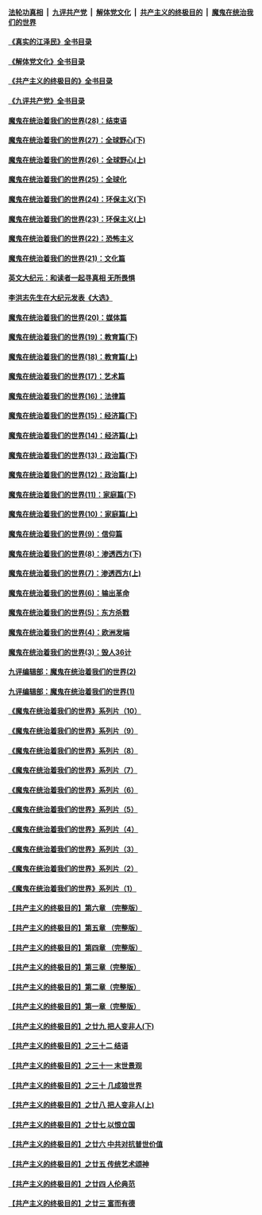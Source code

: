 ####  [法轮功真相](../../../../basic/blob/master/README.md?t=07142301) &nbsp;|&nbsp; [九评共产党](../../../../9ping.md/blob/master/README.md?t=07142301) &nbsp;|&nbsp; [解体党文化](../../../../jtdwh.md/blob/master/README.md?t=07142301)  &nbsp;|&nbsp; [共产主义的终极目的](../../../../gczydzjmd.md/blob/master/README.md?t=07142301) &nbsp;|&nbsp; [魔鬼在统治我们的世界](../../../../mgztzwmdsj.md/blob/master/README.md?t=07142301) 

#### [《真实的江泽民》全书目录](../pages/nsc422/n13721399.md?t=07142301) 

#### [《解体党文化》全书目录](../pages/nsc422/n13721157.md?t=07142301) 

#### [《共产主义的终极目的》全书目录](../pages/nsc422/n13721048.md?t=07142301) 

#### [《九评共产党》全书目录](../pages/nsc422/n13708085.md?t=07142301) 

#### [魔鬼在统治着我们的世界(28)：结束语](../pages/nsc422/n10936246.md?t=07142301) 

#### [魔鬼在统治着我们的世界(27)：全球野心(下)](../pages/nsc422/n10928319.md?t=07142301) 

#### [魔鬼在统治着我们的世界(26)：全球野心(上)](../pages/nsc422/n10900318.md?t=07142301) 

#### [魔鬼在统治着我们的世界(25)：全球化](../pages/nsc422/n10788205.md?t=07142301) 

#### [魔鬼在统治着我们的世界(24)：环保主义(下)](../pages/nsc422/n10695307.md?t=07142301) 

#### [魔鬼在统治着我们的世界(23)：环保主义(上)](../pages/nsc422/n10688613.md?t=07142301) 

#### [魔鬼在统治着我们的世界(22)：恐怖主义](../pages/nsc422/n10614727.md?t=07142301) 

#### [魔鬼在统治着我们的世界(21)：文化篇](../pages/nsc422/n10597706.md?t=07142301) 

#### [英文大纪元：和读者一起寻真相 无所畏惧](../pages/nsc422/n12542027.md?t=07142301) 

#### [李洪志先生在大纪元发表《大选》](../pages/nsc422/n12534746.md?t=07142301) 

#### [魔鬼在统治着我们的世界(20)：媒体篇](../pages/nsc422/n10586579.md?t=07142301) 

#### [魔鬼在统治着我们的世界(19)：教育篇(下)](../pages/nsc422/n10564808.md?t=07142301) 

#### [魔鬼在统治着我们的世界(18)：教育篇(上)](../pages/nsc422/n10526970.md?t=07142301) 

#### [魔鬼在统治着我们的世界(17)：艺术篇](../pages/nsc422/n10499093.md?t=07142301) 

#### [魔鬼在统治着我们的世界(16)：法律篇](../pages/nsc422/n10485969.md?t=07142301) 

#### [魔鬼在统治着我们的世界(15)：经济篇(下)](../pages/nsc422/n10469975.md?t=07142301) 

#### [魔鬼在统治着我们的世界(14)：经济篇(上)](../pages/nsc422/n10457370.md?t=07142301) 

#### [魔鬼在统治着我们的世界(13)：政治篇(下)](../pages/nsc422/n10448270.md?t=07142301) 

#### [魔鬼在统治着我们的世界(12)：政治篇(上)](../pages/nsc422/n10444576.md?t=07142301) 

#### [魔鬼在统治着我们的世界(11)：家庭篇(下)](../pages/nsc422/n10440961.md?t=07142301) 

#### [魔鬼在统治着我们的世界(10)：家庭篇(上)](../pages/nsc422/n10435448.md?t=07142301) 

#### [魔鬼在统治着我们的世界(9)：信仰篇](../pages/nsc422/n10432159.md?t=07142301) 

#### [魔鬼在统治着我们的世界(8)：渗透西方(下)](../pages/nsc422/n10429603.md?t=07142301) 

#### [魔鬼在统治着我们的世界(7)：渗透西方(上)](../pages/nsc422/n10426013.md?t=07142301) 

#### [魔鬼在统治着我们的世界(6)：输出革命](../pages/nsc422/n10421536.md?t=07142301) 

#### [魔鬼在统治着我们的世界(5)：东方杀戮](../pages/nsc422/n10417707.md?t=07142301) 

#### [魔鬼在统治着我们的世界(4)：欧洲发端](../pages/nsc422/n10414890.md?t=07142301) 

#### [魔鬼在统治着我们的世界(3)：毁人36计](../pages/nsc422/n10411583.md?t=07142301) 

#### [九评编辑部：魔鬼在统治着我们的世界(2)](../pages/nsc422/n10410036.md?t=07142301) 

#### [九评编辑部：魔鬼在统治着我们的世界(1)](../pages/nsc422/n10406825.md?t=07142301) 

#### [《魔鬼在统治着我们的世界》系列片（10）](../pages/nsc422/n12292670.md?t=07142301) 

#### [《魔鬼在统治着我们的世界》系列片（9）](../pages/nsc422/n12290859.md?t=07142301) 

#### [《魔鬼在统治着我们的世界》系列片（8）](../pages/nsc422/n12287445.md?t=07142301) 

#### [《魔鬼在统治着我们的世界》系列片（7）](../pages/nsc422/n12283425.md?t=07142301) 

#### [《魔鬼在统治着我们的世界》系列片（6）](../pages/nsc422/n12282314.md?t=07142301) 

#### [《魔鬼在统治着我们的世界》系列片（5）](../pages/nsc422/n12281419.md?t=07142301) 

#### [《魔鬼在统治着我们的世界》系列片（4）](../pages/nsc422/n12274024.md?t=07142301) 

#### [《魔鬼在统治着我们的世界》系列片（3）](../pages/nsc422/n12271322.md?t=07142301) 

#### [《魔鬼在统治着我们的世界》系列片（2）](../pages/nsc422/n12269049.md?t=07142301) 

#### [《魔鬼在统治着我们的世界》系列片（1）](../pages/nsc422/n12267575.md?t=07142301) 

#### [【共产主义的终极目的】第六章 （完整版）](../pages/nsc422/n11428913.md?t=07142301) 

#### [【共产主义的终极目的】第五章 （完整版）](../pages/nsc422/n11428912.md?t=07142301) 

#### [【共产主义的终极目的】第四章 （完整版）](../pages/nsc422/n11428907.md?t=07142301) 

#### [【共产主义的终极目的】第三章（完整版）](../pages/nsc422/n11428848.md?t=07142301) 

#### [【共产主义的终极目的】第二章（完整版）](../pages/nsc422/n11428831.md?t=07142301) 

#### [【共产主义的终极目的】第一章（完整版）](../pages/nsc422/n11417651.md?t=07142301) 

#### [【共产主义的终极目的】之廿九 把人变非人(下)](../pages/nsc422/n11344140.md?t=07142301) 

#### [【共产主义的终极目的】之三十二 结语](../pages/nsc422/n11360535.md?t=07142301) 

#### [【共产主义的终极目的】之三十一 末世景观](../pages/nsc422/n11351129.md?t=07142301) 

#### [【共产主义的终极目的】之三十 几成狼世界](../pages/nsc422/n11348280.md?t=07142301) 

#### [【共产主义的终极目的】之廿八 把人变非人(上)](../pages/nsc422/n11340492.md?t=07142301) 

#### [【共产主义的终极目的】之廿七 以恨立国](../pages/nsc422/n11336944.md?t=07142301) 

#### [【共产主义的终极目的】之廿六 中共对抗普世价值](../pages/nsc422/n11324785.md?t=07142301) 

#### [【共产主义的终极目的】之廿五 传统艺术颂神](../pages/nsc422/n11296396.md?t=07142301) 

#### [【共产主义的终极目的】之廿四 人伦典范](../pages/nsc422/n11296397.md?t=07142301) 

#### [【共产主义的终极目的】之廿三 富而有德](../pages/nsc422/n11283598.md?t=07142301) 

